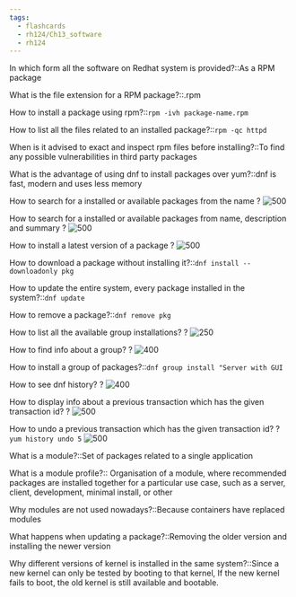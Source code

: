 ```yaml
---
tags:
  - flashcards
  - rh124/Ch13_software
  - rh124
---
```


In which form all the software on Redhat system is provided?::As a RPM package

<!--SR:!2023-08-08,4,270-->

What is the file extension for a RPM package?::.rpm

<!--SR:!2023-08-08,4,270-->

How to install a package using rpm?::`rpm -ivh package-name.rpm`

<!--SR:!2023-08-08,4,270-->

How to list all the files related to an installed package?::`rpm -qc httpd`

When is it advised to exact and inspect rpm files before installing?::To find any possible vulnerabilities in third party packages

<!--SR:!2023-08-08,4,270-->

What is the advantage of using dnf to install packages over yum?::dnf is fast, modern and uses less memory

<!--SR:!2023-08-08,4,270-->

How to search for a installed or available packages from the name
?
![500](https://i.imgur.com/gc8f0DH.png)

<!--SR:!2023-08-08,4,270-->

How to search for a installed or available packages from name, description and summary
?
![500](https://i.imgur.com/6B2tH79.png)

<!--SR:!2023-08-08,4,270-->

How to install a latest version of a package
?
![500](https://i.imgur.com/k1PkO90.png)

<!--SR:!2023-08-08,4,270-->

How to download a package without installing it?::`dnf install --downloadonly pkg`

<!--SR:!2023-08-08,4,270-->

How to update the entire system, every package installed in the system?::`dnf update`

<!--SR:!2023-08-08,4,270-->

How to remove a package?::`dnf remove pkg`

<!--SR:!2023-08-07,3,250-->

How to list all the available group installations?
?
![250](https://i.imgur.com/7mPR9fp.png)

<!--SR:!2023-08-07,3,250-->

How to find info about a group?
?
![400](https://i.imgur.com/Cn99zzv.png)

<!--SR:!2023-08-08,4,270-->

How to install a group of packages?::`dnf group install "Server with GUI`

<!--SR:!2023-08-08,4,270-->

How to see dnf history?
?
![400](https://i.imgur.com/WqHHCTL.png)

How to display info about a previous transaction which has the given transaction id?
?
![500](https://i.imgur.com/inJe2Le.png)

How to undo a previous transaction which has the given transaction id?
?
`yum history undo 5`
![500](https://i.imgur.com/X0Rusoj.png)

<!--SR:!2023-08-08,4,270-->

What is a module?::Set of packages related to a single application

<!--SR:!2023-08-08,4,270-->

What is a module profile?:: Organisation of a module, where recommended packages are installed together for a particular use case, such as a server, client, development, minimal install, or other

<!--SR:!2023-08-08,4,270-->

Why modules are not used nowadays?::Because containers have replaced modules

<!--SR:!2023-08-08,4,270-->

What happens when updating a package?::Removing the older version and installing the newer version

<!--SR:!2023-08-08,4,270-->

Why different versions of kernel is installed in the same system?::Since a new kernel can only be tested by booting to that kernel, If the new kernel fails to boot, the old kernel is still available and bootable.

<!--SR:!2023-08-08,4,270-->
